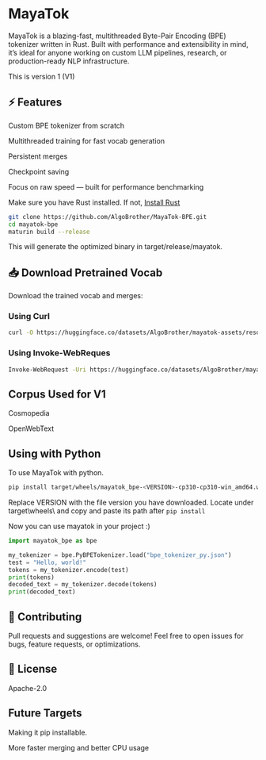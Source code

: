 # MayaTok
MayaTok is a blazing-fast, multithreaded Byte-Pair Encoding (BPE) tokenizer written in Rust. Built with performance and extensibility in mind, it’s ideal for anyone working on custom LLM pipelines, research, or production-ready NLP infrastructure.

This is version 1 (V1)

## ⚡️ Features

Custom BPE tokenizer from scratch
 
Multithreaded training for fast vocab generation 

Persistent merges 

Checkpoint saving

Focus on raw speed — built for performance benchmarking



Make sure you have Rust installed. If not, [Install Rust](https://www.rust-lang.org/tools/install)

```bash
git clone https://github.com/AlgoBrother/MayaTok-BPE.git
cd mayatok-bpe
maturin build --release
```

This will generate the optimized binary in target/release/mayatok.

## 📥 Download Pretrained Vocab

Download the trained vocab and merges:

### Using Curl

```bash
curl -O https://huggingface.co/datasets/AlgoBrother/mayatok-assets/resolve/main/bpe_tokenizer_py.json
```

### Using Invoke-WebReques 

```bash
Invoke-WebRequest -Uri https://huggingface.co/datasets/AlgoBrother/mayatok-assets/resolve/main/bpe_tokenizer_py.json -OutFile bpe_tokenizer_py.json
```

## Corpus Used for V1

Cosmopedia

OpenWebText

## Using with Python

To use MayaTok with python. 

```bash
pip install target/wheels/mayatok_bpe-<VERSION>-cp310-cp310-win_amd64.whl
```
Replace VERSION with the file version you have downloaded. Locate under target\wheels\ and copy and paste its path after ```pip install```

Now you can use mayatok in your project :)

```python
import mayatok_bpe as bpe

my_tokenizer = bpe.PyBPETokenizer.load("bpe_tokenizer_py.json")
test = "Hello, world!"
tokens = my_tokenizer.encode(test)
print(tokens)
decoded_text = my_tokenizer.decode(tokens)
print(decoded_text)
```


## 🙌 Contributing

Pull requests and suggestions are welcome! Feel free to open issues for bugs, feature requests, or optimizations.

## 📄 License

Apache-2.0



## Future Targets
Making it pip installable.

More faster merging and better CPU usage

